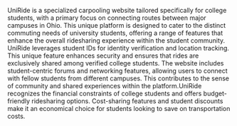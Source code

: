 UniRide is a specialized carpooling website tailored specifically for college students, with a primary focus on connecting routes between major campuses in Ohio. This unique platform is designed to cater to the distinct commuting needs of university students, offering a range of features that enhance the overall ridesharing experience within the student community. UniRide leverages student IDs for identity verification and location tracking. This unique feature enhances security and ensures that rides are exclusively shared among verified college students. The website includes student-centric forums and networking features, allowing users to connect with fellow students from different campuses. This contributes to the sense of community and shared experiences within the platform.UniRide recognizes the financial constraints of college students and offers budget-friendly ridesharing options. Cost-sharing features and student discounts make it an economical choice for students looking to save on transportation costs.
